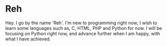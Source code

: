 # Reh
Hey. I go by the name 'Reh'. I'm new to programming right now; I wish to learn some languages such as, C, HTML, PHP and Python for now.  I will be focusing on Python right now, and advance further when I am happy, with what I have achieved.
